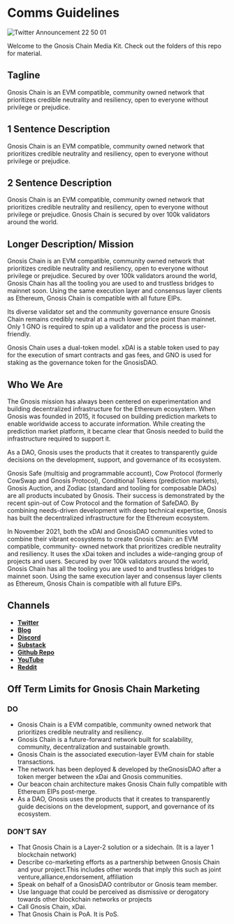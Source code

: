# **Comms Guidelines**

![Twitter Announcement 22 50 01](https://user-images.githubusercontent.com/75987728/229603031-493f1d6a-3658-4fb5-9c70-6ae2ff02b2d7.jpg)

Welcome to the Gnosis Chain Media Kit. Check out the folders of this repo for material.

## Tagline 
Gnosis Chain is an EVM compatible, community owned network that prioritizes credible neutrality and resiliency, open to everyone without privilege or prejudice. 

## 1 Sentence Description   

Gnosis Chain is an EVM compatible, community owned network that prioritizes credible neutrality and resiliency, open to everyone without privilege or prejudice. 

## 2 Sentence Description
 
Gnosis Chain is an EVM compatible, community owned network that prioritizes credible neutrality and resiliency, open to everyone without privilege or prejudice. Gnosis Chain is secured by over 100k validators around the world.

## Longer Description/ Mission

Gnosis Chain is an EVM compatible, community owned network that prioritizes credible neutrality and resiliency, open to everyone without privilege or prejudice. Secured by over 100k validators around the world, Gnosis Chain has all the tooling you are used to and trustless bridges to mainnet soon. Using the same execution layer and consensus layer clients as Ethereum, Gnosis Chain is compatible with all future EIPs.

Its diverse validator set and the community governance ensure Gnosis Chain remains credibly neutral at a much lower price point than mainnet. Only 1 GNO is required to spin up a validator and the process is user-friendly. 

Gnosis Chain uses a dual-token model. xDAI is a stable token used to pay for the execution of smart contracts and gas fees, and GNO is used for staking as the governance token for the GnosisDAO. 
					
## Who We Are 

The Gnosis mission has always been centered on experimentation and building decentralized infrastructure for the Ethereum ecosystem. When Gnosis was founded in 2015, it focused on building prediction markets to enable worldwide access to accurate information. While creating the prediction market platform, it became clear that Gnosis needed to build the infrastructure required to support it. 

As a DAO, Gnosis uses the products that it creates to transparently guide decisions on the development, support, and governance of its ecosystem.

Gnosis Safe (multisig and programmable account), Cow Protocol (formerly CowSwap and Gnosis Protocol), Conditional Tokens (prediction markets), Gnosis Auction, and Zodiac (standard and tooling for composable DAOs) are all products incubated by Gnosis. Their success is demonstrated by the recent spin-out of Cow Protocol and the formation of SafeDAO. By combining needs-driven development with deep technical expertise, Gnosis has built the decentralized infrastructure for the Ethereum ecosystem.

In November 2021, both the xDAI and GnosisDAO communities voted to combine their vibrant ecosystems to create Gnosis Chain: an EVM compatible, community- owned network that prioritizes credible neutrality and resiliency. It uses the xDai token and includes a wide-ranging group of projects and users. Secured by over 100k validators around the world, Gnosis Chain has all the tooling you are used to and trustless bridges to mainnet soon. Using the same execution layer and consensus layer clients as Ethereum, Gnosis Chain is compatible with all future EIPs.

## **Channels**

* **[Twitter](https://www.twitter.com/gnosischain)**
* **[Blog](https://mirror.xyz/0xBcBfF58E166C78a0f7200Cc134b3b358eF0974E9/uiFuHjqlIfP3IhASl6b_N9QbPs4jN5VRm21zoD3z-5g)**
* **[Discord](https://discord.gg/VQb3WzsywU)**
* **[Substack](https://gnosischain.substack.com/)**
* **[Github Repo](https://github.com/gnosischain)**
* **[YouTube](https://www.youtube.com/@GnosisChain)**
* **[Reddit](https://www.reddit.com/r/gnosisPM/)** 

## Off Term Limits for Gnosis Chain Marketing

### DO

* Gnosis Chain is a EVM compatible, community owned network that prioritizes credible neutrality and resiliency.
* Gnosis Chain is a future-forward network built for scalability, community, decentralization and sustainable growth. 
* Gnosis Chain is the associated execution-layer EVM chain for stable transactions.
* The network has been deployed & developed by theGnosisDAO after a token merger between the xDai and Gnosis communities.
* Our beacon chain architecture makes Gnosis Chain fully compatible with Ethereum EIPs post-merge.
* As a DAO, Gnosis uses the products that it creates to transparently guide decisions on the development, support, and governance of its ecosystem.


### DON’T SAY

* That Gnosis Chain is a Layer-2 solution or a sidechain. (It is a layer 1 blockchain network)
* Describe co-marketing efforts as a partnership between Gnosis Chain and your project.This includes other words that imply this such as joint venture,alliance,endorsement, affiliation 
* Speak on behalf of a GnosisDAO contributor or Gnosis team member.
* Use language that could be perceived as dismissive or derogatory towards other blockchain networks or projects
* Call Gnosis Chain, xDai. 
* That Gnosis Chain is PoA. It is PoS. 
